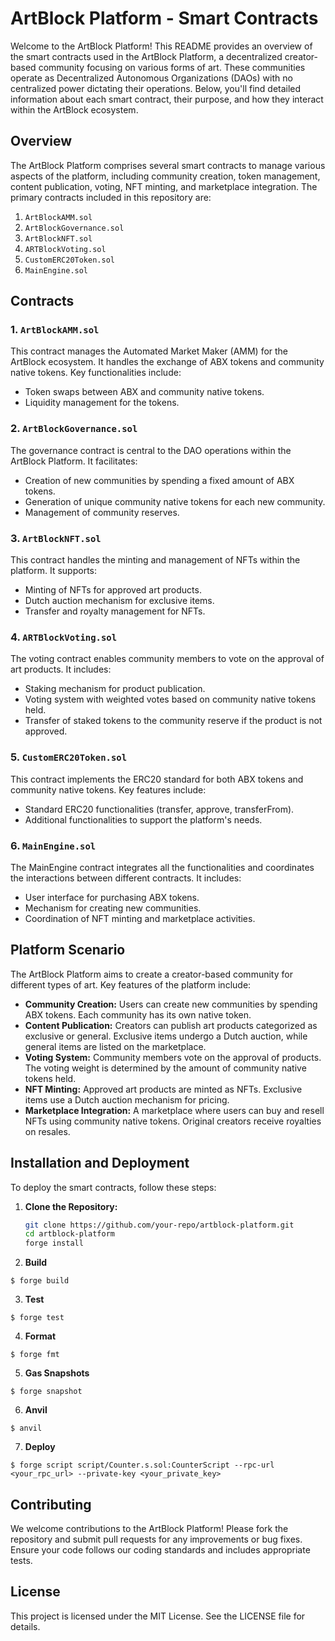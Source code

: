 # ArtBlock Platform - Smart Contracts

Welcome to the ArtBlock Platform! This README provides an overview of the smart contracts used in the ArtBlock Platform, a decentralized creator-based community focusing on various forms of art. These communities operate as Decentralized Autonomous Organizations (DAOs) with no centralized power dictating their operations. Below, you'll find detailed information about each smart contract, their purpose, and how they interact within the ArtBlock ecosystem.

## Overview

The ArtBlock Platform comprises several smart contracts to manage various aspects of the platform, including community creation, token management, content publication, voting, NFT minting, and marketplace integration. The primary contracts included in this repository are:

1. `ArtBlockAMM.sol`
2. `ArtBlockGovernance.sol`
3. `ArtBlockNFT.sol`
4. `ARTBlockVoting.sol`
5. `CustomERC20Token.sol`
6. `MainEngine.sol`

## Contracts

### 1. `ArtBlockAMM.sol`

This contract manages the Automated Market Maker (AMM) for the ArtBlock ecosystem. It handles the exchange of ABX tokens and community native tokens. Key functionalities include:
- Token swaps between ABX and community native tokens.
- Liquidity management for the tokens.

### 2. `ArtBlockGovernance.sol`

The governance contract is central to the DAO operations within the ArtBlock Platform. It facilitates:
- Creation of new communities by spending a fixed amount of ABX tokens.
- Generation of unique community native tokens for each new community.
- Management of community reserves.

### 3. `ArtBlockNFT.sol`

This contract handles the minting and management of NFTs within the platform. It supports:
- Minting of NFTs for approved art products.
- Dutch auction mechanism for exclusive items.
- Transfer and royalty management for NFTs.

### 4. `ARTBlockVoting.sol`

The voting contract enables community members to vote on the approval of art products. It includes:
- Staking mechanism for product publication.
- Voting system with weighted votes based on community native tokens held.
- Transfer of staked tokens to the community reserve if the product is not approved.

### 5. `CustomERC20Token.sol`

This contract implements the ERC20 standard for both ABX tokens and community native tokens. Key features include:
- Standard ERC20 functionalities (transfer, approve, transferFrom).
- Additional functionalities to support the platform's needs.

### 6. `MainEngine.sol`

The MainEngine contract integrates all the functionalities and coordinates the interactions between different contracts. It includes:
- User interface for purchasing ABX tokens.
- Mechanism for creating new communities.
- Coordination of NFT minting and marketplace activities.

## Platform Scenario

The ArtBlock Platform aims to create a creator-based community for different types of art. Key features of the platform include:

- **Community Creation:** Users can create new communities by spending ABX tokens. Each community has its own native token.
- **Content Publication:** Creators can publish art products categorized as exclusive or general. Exclusive items undergo a Dutch auction, while general items are listed on the marketplace.
- **Voting System:** Community members vote on the approval of products. The voting weight is determined by the amount of community native tokens held.
- **NFT Minting:** Approved art products are minted as NFTs. Exclusive items use a Dutch auction mechanism for pricing.
- **Marketplace Integration:** A marketplace where users can buy and resell NFTs using community native tokens. Original creators receive royalties on resales.

## Installation and Deployment

To deploy the smart contracts, follow these steps:

1. **Clone the Repository:**
   ```bash
   git clone https://github.com/your-repo/artblock-platform.git
   cd artblock-platform
   forge install

2. **Build**

```shell
$ forge build
```

3. **Test**

```shell
$ forge test
```

4. **Format**

```shell
$ forge fmt
```

5. **Gas Snapshots**

```shell
$ forge snapshot
```

6. **Anvil**

```shell
$ anvil
```

7. **Deploy**

```shell
$ forge script script/Counter.s.sol:CounterScript --rpc-url <your_rpc_url> --private-key <your_private_key>
```

## Contributing
We welcome contributions to the ArtBlock Platform! Please fork the repository and submit pull requests for any improvements or bug fixes. Ensure your code follows our coding standards and includes appropriate tests.

## License
This project is licensed under the MIT License. See the LICENSE file for details.
